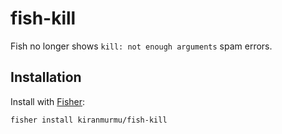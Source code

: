 # fish-kill

Fish no longer shows `kill: not enough arguments` spam errors.

## Installation

Install with [Fisher](https://github.com/jorgebucaran/fisher):

```console
fisher install kiranmurmu/fish-kill
```
